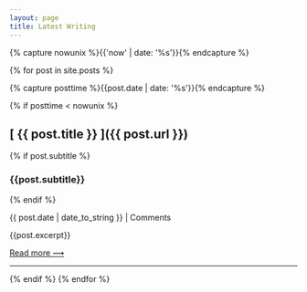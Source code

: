 ```yaml
---
layout: page
title: Latest Writing
---
```


{% capture nowunix %}{{'now' | date: '%s'}}{% endcapture %}

{% for post in site.posts %}

{% capture posttime %}{{post.date | date: '%s'}}{% endcapture %}

{% if posttime < nowunix %}

## [ {{ post.title }} ]({{ post.url }})

{% if post.subtitle %}

### {{post.subtitle}}

{% endif %}

<span class="date">{{ post.date | date_to_string }} | <span class="disqus-comment-count" data-disqus-url="http://tomcritchlow.com{{post.url}}">Comments</span> </span>


{{post.excerpt}}

[Read more &#10239;]({{post.url}})

<hr>

{% endif %}
{% endfor %}

<script id="dsq-count-scr" src="//tomcritchlow.disqus.com/count.js" async></script>
